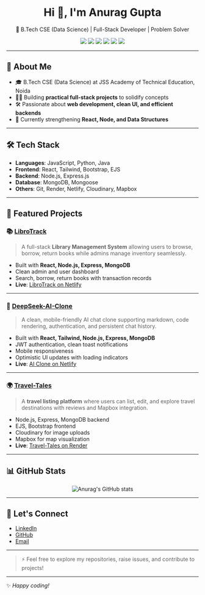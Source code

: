 <h1 align="center">Hi 👋, I'm Anurag Gupta</h1>
<p align="center">
  🚀 B.Tech CSE (Data Science) | Full-Stack Developer | Problem Solver
</p>

<p align="center">
  <img src="https://img.shields.io/badge/React-20232A?style=for-the-badge&logo=react&logoColor=61DAFB" />
  <img src="https://img.shields.io/badge/Node.js-339933?style=for-the-badge&logo=nodedotjs&logoColor=white" />
  <img src="https://img.shields.io/badge/Express.js-000000?style=for-the-badge&logo=express&logoColor=white" />
  <img src="https://img.shields.io/badge/MongoDB-4EA94B?style=for-the-badge&logo=mongodb&logoColor=white" />
  <img src="https://img.shields.io/badge/Tailwind_CSS-38B2AC?style=for-the-badge&logo=tailwind-css&logoColor=white" />
  <img src="https://img.shields.io/badge/Bootstrap-563D7C?style=for-the-badge&logo=bootstrap&logoColor=white" />
</p>

---

## 🚀 About Me

- 🎓 B.Tech CSE (Data Science) at JSS Academy of Technical Education, Noida
- 👨‍💻 Building **practical full-stack projects** to solidify concepts
- 🛠️ Passionate about **web development, clean UI, and efficient backends**
- 🌱 Currently strengthening **React, Node, and Data Structures**

---

## 🛠️ Tech Stack

- **Languages**: JavaScript, Python, Java
- **Frontend**: React, Tailwind, Bootstrap, EJS
- **Backend**: Node.js, Express.js
- **Database**: MongoDB, Mongoose
- **Others**: Git, Render, Netlify, Cloudinary, Mapbox

---

## 🌟 Featured Projects

### 📚 **[LibroTrack](https://github.com/Anurag888000/LibroTrack)**

> A full-stack **Library Management System** allowing users to browse, borrow, return books while admins manage inventory seamlessly.

- Built with **React, Node.js, Express, MongoDB**
- Clean admin and user dashboard
- Search, borrow, return books with transaction records
- **Live**: [LibroTrack on Netlify](https://libro-track.netlify.app/)

---

### 🤖 **[DeepSeek-AI-Clone](https://github.com/Anurag888000/DeepSeek-AI-Clone)**

> A clean, mobile-friendly AI chat clone supporting markdown, code rendering, authentication, and persistent chat history.

- Built with **React, Tailwind, Node.js, Express, MongoDB**
- JWT authentication, clean toast notifications
- Mobile responsiveness
- Optimistic UI updates with loading indicators
- **Live**: [AI Clone on Netlify](https://deepseek-ai-clone.netlify.app/)

---

### 🌍 **[Travel-Tales](https://github.com/Anurag888000/Travel-Tales)**

> A **travel listing platform** where users can list, edit, and explore travel destinations with reviews and Mapbox integration.

- Node.js, Express, MongoDB backend
- EJS, Bootstrap frontend
- Cloudinary for image uploads
- Mapbox for map visualization
- **Live**: [Travel-Tales on Render](https://travel-tales-vh6r.onrender.com/)

---

## 📊 GitHub Stats

<p align="center">
  <img src="https://github-readme-stats.vercel.app/api?username=Anurag888000&show_icons=true&theme=radical" alt="Anurag's GitHub stats" />
</p>

---

## 🤝 Let's Connect

- [LinkedIn](https://www.linkedin.com/in/anurag-gupta-b566a224b/)
- [GitHub](https://github.com/Anurag888000)
- [Email](mailto:Ashish888000@gmail.com)

---

> ⚡ Feel free to explore my repositories, raise issues, and contribute to projects!

---


✨ *Happy coding!*

